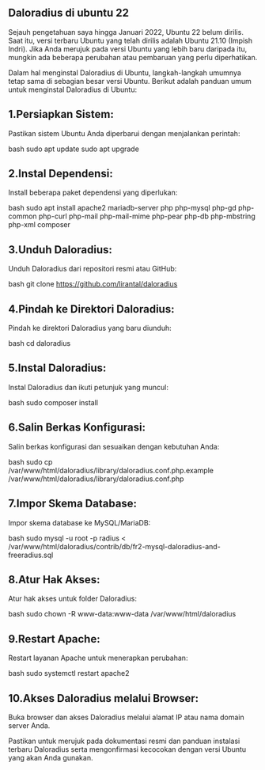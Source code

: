 ---
---
## Daloradius di ubuntu 22
Sejauh pengetahuan saya hingga Januari 2022, Ubuntu 22 belum dirilis. Saat itu, versi terbaru Ubuntu yang telah dirilis adalah Ubuntu 21.10 (Impish Indri). Jika Anda merujuk pada versi Ubuntu yang lebih baru daripada itu, mungkin ada beberapa perubahan atau pembaruan yang perlu diperhatikan.

Dalam hal menginstal Daloradius di Ubuntu, langkah-langkah umumnya tetap sama di sebagian besar versi Ubuntu. Berikut adalah panduan umum untuk menginstal Daloradius di Ubuntu:

## 1.Persiapkan Sistem:
Pastikan sistem Ubuntu Anda diperbarui dengan menjalankan perintah:

bash
sudo apt update
sudo apt upgrade
## 2.Instal Dependensi:
Install beberapa paket dependensi yang diperlukan:

bash
sudo apt install apache2 mariadb-server php php-mysql php-gd php-common php-curl php-mail php-mail-mime php-pear php-db php-mbstring php-xml composer
## 3.Unduh Daloradius:
Unduh Daloradius dari repositori resmi atau GitHub:

bash
git clone https://github.com/lirantal/daloradius
## 4.Pindah ke Direktori Daloradius:
Pindah ke direktori Daloradius yang baru diunduh:

bash
cd daloradius
## 5.Instal Daloradius:
Instal Daloradius dan ikuti petunjuk yang muncul:

bash
sudo composer install
## 6.Salin Berkas Konfigurasi:
Salin berkas konfigurasi dan sesuaikan dengan kebutuhan Anda:

bash
sudo cp /var/www/html/daloradius/library/daloradius.conf.php.example /var/www/html/daloradius/library/daloradius.conf.php
## 7.Impor Skema Database:
Impor skema database ke MySQL/MariaDB:

bash
sudo mysql -u root -p radius < /var/www/html/daloradius/contrib/db/fr2-mysql-daloradius-and-freeradius.sql
## 8.Atur Hak Akses:
Atur hak akses untuk folder Daloradius:

bash
sudo chown -R www-data:www-data /var/www/html/daloradius
## 9.Restart Apache:
Restart layanan Apache untuk menerapkan perubahan:

bash
sudo systemctl restart apache2
## 10.Akses Daloradius melalui Browser:
Buka browser dan akses Daloradius melalui alamat IP atau nama domain server Anda.

Pastikan untuk merujuk pada dokumentasi resmi dan panduan instalasi terbaru Daloradius serta mengonfirmasi kecocokan dengan versi Ubuntu yang akan Anda gunakan.




